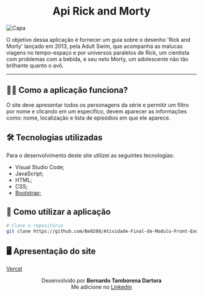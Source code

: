 <h1 align="center">Api Rick and Morty</h1>

![Capa](https://user-images.githubusercontent.com/66806696/134559799-5c8ce36b-031d-48a1-bfb8-9616dfe9e317.png)

O objetivo dessa aplicação é fornecer um guia sobre o desenho 'Rick and Morty' lançado em 2013, pela Adult Swim, que acompanha as malucas viagens no tempo-espaço e por universos paralelos de Rick, um cientista com problemas com a bebida, e seu neto Morty, um adolescente não tão brilhante quanto o avô.

---

## 👨‍💻 Como a aplicação funciona?

O site deve apresentar todos os personagens da série e permitir um filtro por nome e clicando em um específico, devem aparecer as informações como: nome, localização e lista de episódios em que ele aparece.

## 🛠 Tecnologias utilizadas

Para o desenvolvimento deste site utilizei as seguintes tecnologias:

- Visual Studio Code;
- JavaScript;
- HTML;
- CSS;
- [Bootstrap;](https://getbootstrap.com)

## 🚀 Como utilizar a aplicação

```bash
# Clone o repositório
git clone https://github.com/Be0208/Atividade-Final-de-Modulo-Front-End-3

```

## 🖥️ Apresentação do site

[Vercel](https://atividade-final-de-modulo-front-end-3-f0qc6jvrx.vercel.app)

<p align= center>
Desenvolvido por <strong>Bernardo Tamborena Dartora</strong>   <br>   Me adicione no <a href="https://www.linkedin.com/in/bernardo-dartora-550376291/"target="_blank">Linkedin</a>
</p>
